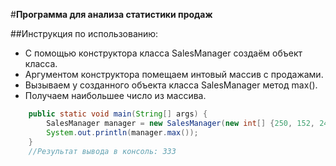 #**Программа для анализа статистики продаж**

##Инструкция по использованию:
* С помощью конструктора класса SalesManager создаём объект класса.
* Аргументом конструктора помещаем интовый массив с продажами.
* Вызываем у созданного объекта класса SalesManager метод max().
* Получаем наибольшее число из массива.

```java
    public static void main(String[] args) {
        SalesManager manager = new SalesManager(new int[] {250, 152, 244, 121, 165, 320, 333});
        System.out.println(manager.max());
    }
    //Результат вывода в консоль: 333
```
